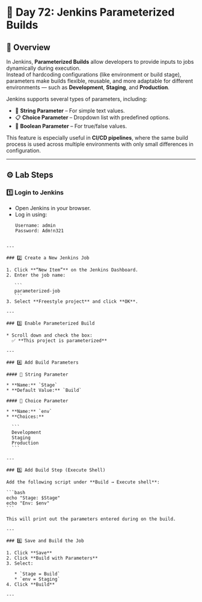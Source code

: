 

# 🚀 Day 72: Jenkins Parameterized Builds  

## 🧠 Overview  
In Jenkins, **Parameterized Builds** allow developers to provide inputs to jobs dynamically during execution.  
Instead of hardcoding configurations (like environment or build stage), parameters make builds flexible, reusable, and more adaptable for different environments — such as **Development**, **Staging**, and **Production**.  

Jenkins supports several types of parameters, including:
- 📝 **String Parameter** – For simple text values.  
- 📋 **Choice Parameter** – Dropdown list with predefined options.  
- 🔘 **Boolean Parameter** – For true/false values.  

This feature is especially useful in **CI/CD pipelines**, where the same build process is used across multiple environments with only small differences in configuration.

---

## ⚙️ Lab Steps  

### 1️⃣ Login to Jenkins  
- Open Jenkins in your browser.  
- Log in using:  
  ```text
  Username: admin  
  Password: Adm!n321
````

---

### 2️⃣ Create a New Jenkins Job

1. Click **“New Item”** on the Jenkins Dashboard.
2. Enter the job name:

   ```
   parameterized-job
   ```
3. Select **Freestyle project** and click **OK**.

---

### 3️⃣ Enable Parameterized Build

* Scroll down and check the box:
  ✅ **This project is parameterized**

---

### 4️⃣ Add Build Parameters

#### 🧩 String Parameter

* **Name:** `Stage`
* **Default Value:** `Build`

#### 🧩 Choice Parameter

* **Name:** `env`
* **Choices:**

  ```
  Development
  Staging
  Production
  ```

---

### 5️⃣ Add Build Step (Execute Shell)

Add the following script under **Build → Execute shell**:

```bash
echo "Stage: $Stage"
echo "Env: $env"
```

This will print out the parameters entered during on the build.

---

### 6️⃣ Save and Build the Job

1. Click **Save**
2. Click **Build with Parameters**
3. Select:

   * `Stage = Build`
   * `env = Staging`
4. Click **Build**

---
